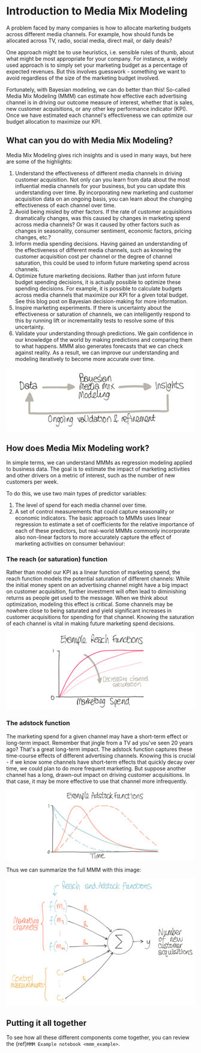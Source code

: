 # Introduction to Media Mix Modeling

A problem faced by many companies is how to allocate marketing budgets across different media channels. For example, how should funds be allocated across TV, radio, social media, direct mail, or daily deals?

One approach might be to use heuristics, i.e. sensible rules of thumb, about what might be most appropriate for your company. For instance, a widely used approach is to simply set your marketing budget as a percentage of expected revenues. But this involves guesswork - something we want to avoid regardless of the size of the marketing budget involved.

Fortunately, with Bayesian modeling, we can do better than this! So-called Media Mix Modeling (MMM) can estimate how effective each advertising channel is in driving our outcome measure of interest, whether that is sales, new customer acquisitions, or any other key performance indicator (KPI). Once we have estimated each channel's effectiveness we can optimize our budget allocation to maximize our KPI.

## What can you do with Media Mix Modeling?
Media Mix Modeling gives rich insights and is used in many ways, but here are some of the highlights:

1. Understand the effectiveness of different media channels in driving customer acquisition. Not only can you learn from data about the most influential media channels for your business, but you can update this understanding over time. By incorporating new marketing and customer acquisition data on an ongoing basis, you can learn about the changing effectiveness of each channel over time.
2. Avoid being misled by other factors. If the rate of customer acquisitions dramatically changes, was this caused by changes in marketing spend across media channels? Or was it caused by other factors such as changes in seasonality, consumer sentiment, economic factors, pricing changes, etc.?
3. Inform media spending decisions. Having gained an understanding of the effectiveness of different media channels, such as knowing the customer acquisition cost per channel or the degree of channel saturation, this could be used to inform future marketing spend across channels.
4. Optimize future marketing decisions. Rather than just inform future budget spending decisions, it is actually possible to optimize these spending decisions. For example, it is possible to calculate budgets across media channels that maximize our KPI for a given total budget. See this blog post on Bayesian decision-making for more information.
5. Inspire marketing experiments. If there is uncertainty about the effectiveness or saturation of channels, we can intelligently respond to this by running lift or incrementality tests to resolve some of this uncertainty.
6. Validate your understanding through predictions. We gain confidence in our knowledge of the world by making predictions and comparing them to what happens. MMM also generates forecasts that we can check against reality. As a result, we can improve our understanding and modeling iteratively to become more accurate over time.

![](bayesian_mmm_workflow2.png)

## How does Media Mix Modeling work?
In simple terms, we can understand MMMs as regression modeling applied to business data. The goal is to estimate the impact of marketing activities and other drivers on a metric of interest, such as the number of new customers per week.

To do this, we use two main types of predictor variables:

1. The level of spend for each media channel over time.
2. A set of control measurements that could capture seasonality or economic indicators.
The basic approach to MMMs uses linear regression to estimate a set of coefficients for the relative importance of each of these predictors, but real-world MMMs commonly incorporate also non-linear factors to more accurately capture the effect of marketing activities on consumer behaviour:

### The reach (or saturation) function
Rather than model our KPI as a linear function of marketing spend, the reach function models the potential saturation of different channels: While the initial money spent on an advertising channel might have a big impact on customer acquisition, further investment will often lead to diminishing returns as people get used to the message. When we think about optimization, modeling this effect is critical. Some channels may be nowhere close to being saturated and yield significant increases in customer acquisitions for spending for that channel. Knowing the saturation of each channel is vital in making future marketing spend decisions.

![](reach-function.png)

### The adstock function
The marketing spend for a given channel may have a short-term effect or long-term impact. Remember that jingle from a TV ad you've seen 20 years ago? That's a great long-term impact. The adstock function captures these time-course effects of different advertising channels. Knowing this is crucial - if we know some channels have short-term effects that quickly decay over time, we could plan to do more frequent marketing. But suppose another channel has a long, drawn-out impact on driving customer acquisitions. In that case, it may be more effective to use that channel more infrequently.

![](adstock_function.png)

Thus we can summarize the full MMM with this image:

![](bayesian_mmm.png)

## Putting it all together

To see how all these different components come together, you can review the {ref}`MMM Example notebook <mmm_example>`.
